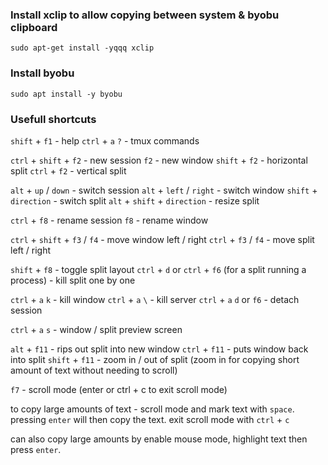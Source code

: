 ### Install xclip to allow copying between system & byobu clipboard 
`sudo apt-get install -yqqq xclip`

### Install byobu
`sudo apt install -y byobu`

### Usefull shortcuts

`shift` + `f1` - help
`ctrl` + `a` `?` - tmux commands 

`ctrl` + `shift` + `f2` - new session
`f2` - new window
`shift` + `f2` - horizontal split
`ctrl` + `f2` - vertical split

`alt` + `up` / `down` - switch session
`alt` + `left` / `right` - switch window
`shift` + `direction` - switch split
`alt` + `shift` + `direction` - resize split

`ctrl` + `f8` - rename session
`f8` - rename window

`ctrl` + `shift` + `f3` / `f4` - move window left / right
`ctrl` + `f3` / `f4` - move split left / right

`shift` + `f8` - toggle split layout
`ctrl` + `d` or `ctrl` + `f6` (for a split running a process)  - kill split one by one

`ctrl` + `a` `k` - kill window
`ctrl` + `a` `\` - kill server
`ctrl` + `a` `d` or `f6` - detach session

`ctrl` + `a` `s` - window / split preview screen

`alt` + `f11` - rips out split into new window
`ctrl` + `f11` - puts window back into split
`shift` + `f11` - zoom in / out of split (zoom in for copying short amount of text without needing to scroll)

`f7` - scroll mode (enter or ctrl + c to exit scroll mode)

to copy large amounts of text - scroll mode and mark text with `space`. pressing `enter` will then copy the text. exit scroll mode with `ctrl` + `c`

can also copy large amounts by enable mouse mode, highlight text then press `enter`.
